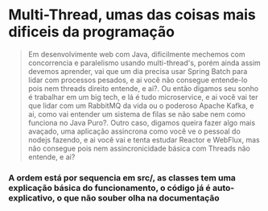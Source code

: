 # Multi-Thread, umas das coisas mais dificeis da programação

> Em desenvolvimente web com Java, dificilmente mechemos com concorrencia e paralelismo usando multi-thread's, porém ainda assim devemos aprender, vai que um dia precisa usar Spring Batch para lidar com processos pesados, e ai você não consegue entende-lo pois nem threads direito entende, e ai?. Ou então digamos seu sonho é trabalhar em um big tech, e lá é tudo microservice, e ai você vai ter que lidar com um RabbitMQ da vida ou o poderoso Apache Kafka, e ai, como vai entender um sistema de filas se não sabe nem como funciona no Java Puro?. Outro caso, digamos queira fazer algo mais avaçado, uma aplicação assincrona como você ve o pessoal do nodejs fazendo, e ai você vai e tenta estudar Reactor e WebFlux, mas não consegue pois nem assincronicidade básica com Threads não entende, e ai?

### A ordem está por sequencia em src/, as classes tem uma explicação básica do funcionamento, o código já é auto-explicativo, o que não souber olha na documentação
